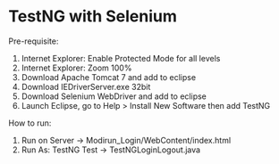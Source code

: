 # TestNG with Selenium

Pre-requisite:
1. Internet Explorer: Enable Protected Mode for all levels
2. Internet Explorer: Zoom 100%
3. Download Apache Tomcat 7 and add to eclipse
4. Download IEDriverServer.exe 32bit
5. Download Selenium WebDriver and add to eclipse
6. Launch Eclipse, go to Help > Install New Software then add TestNG

How to run:
1. Run on Server -> Modirun_Login/WebContent/index.html
2. Run As: TestNG Test -> TestNGLoginLogout.java

